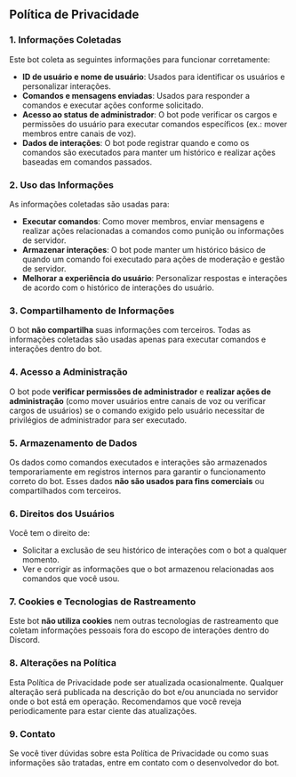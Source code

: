 ## Política de Privacidade

### 1. Informações Coletadas
Este bot coleta as seguintes informações para funcionar corretamente:
- **ID de usuário e nome de usuário**: Usados para identificar os usuários e personalizar interações.
- **Comandos e mensagens enviadas**: Usados para responder a comandos e executar ações conforme solicitado.
- **Acesso ao status de administrador**: O bot pode verificar os cargos e permissões do usuário para executar comandos específicos (ex.: mover membros entre canais de voz).
- **Dados de interações**: O bot pode registrar quando e como os comandos são executados para manter um histórico e realizar ações baseadas em comandos passados.

### 2. Uso das Informações
As informações coletadas são usadas para:
- **Executar comandos**: Como mover membros, enviar mensagens e realizar ações relacionadas a comandos como punição ou informações de servidor.
- **Armazenar interações**: O bot pode manter um histórico básico de quando um comando foi executado para ações de moderação e gestão de servidor.
- **Melhorar a experiência do usuário**: Personalizar respostas e interações de acordo com o histórico de interações do usuário.

### 3. Compartilhamento de Informações
O bot **não compartilha** suas informações com terceiros. Todas as informações coletadas são usadas apenas para executar comandos e interações dentro do bot.

### 4. Acesso a Administração
O bot pode **verificar permissões de administrador** e **realizar ações de administração** (como mover usuários entre canais de voz ou verificar cargos de usuários) se o comando exigido pelo usuário necessitar de privilégios de administrador para ser executado.

### 5. Armazenamento de Dados
Os dados como comandos executados e interações são armazenados temporariamente em registros internos para garantir o funcionamento correto do bot. Esses dados **não são usados para fins comerciais** ou compartilhados com terceiros. 

### 6. Direitos dos Usuários
Você tem o direito de:
- Solicitar a exclusão de seu histórico de interações com o bot a qualquer momento.
- Ver e corrigir as informações que o bot armazenou relacionadas aos comandos que você usou.

### 7. Cookies e Tecnologias de Rastreamento
Este bot **não utiliza cookies** nem outras tecnologias de rastreamento que coletam informações pessoais fora do escopo de interações dentro do Discord.

### 8. Alterações na Política
Esta Política de Privacidade pode ser atualizada ocasionalmente. Qualquer alteração será publicada na descrição do bot e/ou anunciada no servidor onde o bot está em operação. Recomendamos que você reveja periodicamente para estar ciente das atualizações.

### 9. Contato
Se você tiver dúvidas sobre esta Política de Privacidade ou como suas informações são tratadas, entre em contato com o desenvolvedor do bot.
